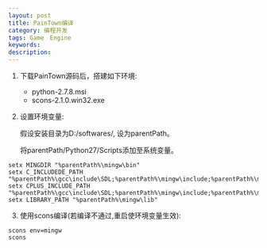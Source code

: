 ```yaml
---
layout: post
title: PainTown编译
category: 编程开发
tags: Game　Engine
keywords: 
description: 
---
```


1. 下载PainTown源码后，搭建如下环境:
   
   * python-2.7.8.msi
   * scons-2.1.0.win32.exe


2. 设置环境变量:

   假设安装目录为D:/softwares/, 设为parentPath。
   
   将parentPath/Python27/Scripts添加至系统变量。

```
setx MINGDIR "%parentPath%\mingw\bin"
setx C_INCLUDEDE_PATH "%parentPath%\gcc\include\SDL;%parentPath%\mingw\include;%parentPath%\mingw\include\freetype2;%parentPath%\mingw\include\SDL"
setx CPLUS_INCLUDE_PATH "%parentPath%\gcc\include\SDL;%parentPath%\mingw\include;%parentPath%\mingw\\freetype2;%parentPath%\mingw\include\SDL"
setx LIBRARY_PATH "%parentPath%\mingw\lib"
```


3. 使用scons编译(若编译不通过,重启使环境变量生效):

```
scons env=mingw
scons
```
